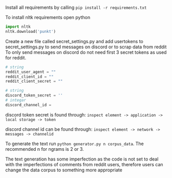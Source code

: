 
Install all requirements by calling `pip install -r requirements.txt`

To install nltk requirements 
open python
```python
import nltk
nltk.download('punkt')
```

Create a new file called secret_settings.py and add usertokens to secret_settings.py to send messages on discord or to scrap data from reddit
To only send messages on discord do not need first 3 secret tokens as used for reddit.

```python 
# string
reddit_user_agent = ""
reddit_client_id = ""
reddit_client_secret = ""

# string
discord_token_secret = ''
# integar 
discord_channel_id = 
```

discord token secret is found through:
```inspect element -> application -> local storage -> token```

discord channel id can be found through:
```inspect element -> network -> messages -> channelid```


To generate the text run `python generator.py n corpus_data`.
The recommended n for ngrams is 2 or 3. 


The text generation has some imperfection as the code is not set to deal with the imperfections of comments from reddit users, therefore users can change the data corpus to something more appropriate  

